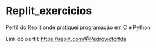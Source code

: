 # Replit_exercicios
Perfil do Replit onde pratiquei programação em C e Python

Link do perfil: https://replit.com/@Pedrovictorfda
